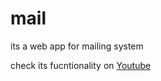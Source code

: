 # mail
its a web app for mailing system

check its fucntionality on [Youtube](https://youtu.be/bEUIWqWEXTw)
